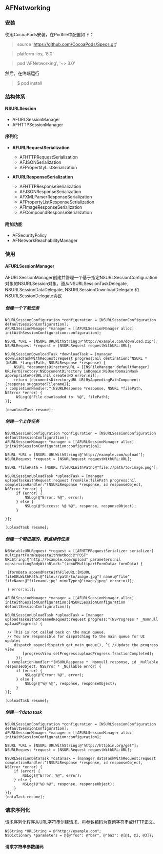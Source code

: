 ## AFNetworking
### 安装
使用CocoaPods安装，在Podfile中配置如下：
> source 'https://github.com/CocoaPods/Specs.git'

> platform :ios, '8.0'

> pod 'AFNetworking', '~> 3.0'

然后，在终端运行
> $ pod install

### 结构体系

#### NSURLSession
* AFURLSessionManager
* AFHTTPSessionManager

#### 序列化
* **AFURLRequestSerialization**
	* AFHTTPRequestSerialization
	* AFJSONSerialization
	* AFPropertityListSerialization
	
	
* **AFURLResponseSerialization**
	* AFHTTPResponseSerialization
	* AFJSONResponseSerialization
	* AFXMLParserResponseSerialization
	* AFPropertyListResponseSerialization
	* AFImageResponseSerialization
	* AFCompoundResponseSerialization
	
#### 附加功能
* AFSecurityPolicy
* AFNetworkReachabilityManager

### 使用
#### AFURLSessionManager
AFURLSessionManager创建并管理一个基于指定NSURLSessionConfiguration对象的NSURLSession对象，遵从NSURLSessionTaskDelegate, NSURLSessionDataDelegate, NSURLSessionDownloadDelegate 和NSURLSessionDelegate协议

##### 创建一个下载任务

```
NSURLSessionConfiguration *configuration = [NSURLSessionConfiguration defaultSessionConfiguration];
AFURLSessionManager *manager = [[AFURLSessionManager alloc] initWithSessionConfiguration:configuration];

NSURL *URL = [NSURL URLWithString:@"http://example.com/download.zip"];
NSURLRequest *request = [NSURLRequest requestWithURL:URL];

NSURLSessionDownloadTask *downloadTask = [manager downloadTaskWithRequest:request progress:nil destination:^NSURL *(NSURL *targetPath, NSURLResponse *response) {
	NSURL *documentsDirectoryURL = [[NSFileManager defaultManager] URLForDirectory:NSDocumentDirectory inDomain:NSUserDomainMask appropriateForURL:nil create:NO error:nil];
	return [documentsDirectoryURL URLByAppendingPathComponent:[response suggestedFilename]];
} completionHandler:^(NSURLResponse *response, NSURL *filePath, NSError *error) {
	 NSLog(@"File downloaded to: %@", filePath);
}];

[downloadTask resume];

```

##### 创建一个上传任务

```
NSURLSessionConfiguration *configuration = [NSURLSessionConfiguration defaultSessionConfiguration];
AFURLSessionManager *manager = [[AFURLSessionManager alloc] initWithSessionConfiguration:configuration];

NSURL *URL = [NSURL URLWithString:@"http://example.com/upload"];
NSURLRequest *request = [NSURLRequest requestWithURL:URL];

NSURL *filePath = [NSURL fileURLWithPath:@"file://path/to/image.png"];

NSURLSessionUploadTask *uploadTask = [manager uploadTaskWithRequest:request fromFile:filePath progress:nil completionHandler:^(NSURLResponse *response, id responseObject, NSError *error) {
	 if (error) {
		 NSLog(@"Error: %@", error);
	 } else {
		 NSLog(@"Success: %@ %@", response, responseObject);
	 }

}];

[uploadTask resume];

```

##### 创建一个带进度的、断点续传任务

```
NSMutableURLRequest *request = [[AFHTTPRequestSerializer serializer] multipartFormRequestWithMethod:@"POST" URLString:@"http://example.com/upload" parameters:nil constructingBodyWithBlock:^(id<AFMultipartFormData> formData) {

 [formData appendPartWithFileURL:[NSURL fileURLWithPath:@"file://path/to/image.jpg"] name:@"file" fileName:@"filename.jpg" mimeType:@"image/jpeg" error:nil];

 } error:nil];

AFURLSessionManager *manager = [[AFURLSessionManager alloc] initWithSessionConfiguration:[NSURLSessionConfiguration defaultSessionConfiguration]];

NSURLSessionUploadTask *uploadTask = [manager uploadTaskWithStreamedRequest:request progress:^(NSProgress * _Nonnull uploadProgress) {

 // This is not called back on the main queue.
 // You are responsible for dispatching to the main queue for UI updates
	dispatch_async(dispatch_get_main_queue(), ^{ //Update the progress view	
		[progressView setProgress:uploadProgress.fractionCompleted];
	 });
 } completionHandler:^(NSURLResponse * _Nonnull response, id _Nullable responseObject, NSError * _Nullable error) {
	 if (error) {
		 NSLog(@"Error: %@", error);
	 } else {
		 NSLog(@"%@ %@", response, responseObject);
	 }
}];

[uploadTask resume];

```

##### 创建一个data task

```
NSURLSessionConfiguration *configuration = [NSURLSessionConfiguration defaultSessionConfiguration];
AFURLSessionManager *manager = [[AFURLSessionManager alloc] initWithSessionConfiguration:configuration];

NSURL *URL = [NSURL URLWithString:@"http://httpbin.org/get"];
NSURLRequest *request = [NSURLRequest requestWithURL:URL];

NSURLSessionDataTask *dataTask = [manager dataTaskWithRequest:request completionHandler:^(NSURLResponse *response, id responseObject, NSError *error) {
    if (error) {
        NSLog(@"Error: %@", error);
    } else {
        NSLog(@"%@ %@", response, responseObject);
    }
}];
[dataTask resume];
```
### 请求序列化

请求序列化程序从URL字符串创建请求，将参数编码为查询字符串或HTTP正文。
```
NSString *URLString = @"http://example.com";
NSDictionary *parameters = @{@"foo": @"bar", @"baz": @[@1, @2, @3]};
```

#### 请求字符串参数编码


